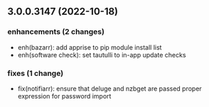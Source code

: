 ## 3.0.0.3147 (2022-10-18)

### enhancements (2 changes)

- enh(bazarr): add apprise to pip module install list
- enh(software check): set tautulli to in-app update checks

### fixes (1 change)

- fix(notifiarr): ensure that deluge and nzbget are passed proper expression for password import
